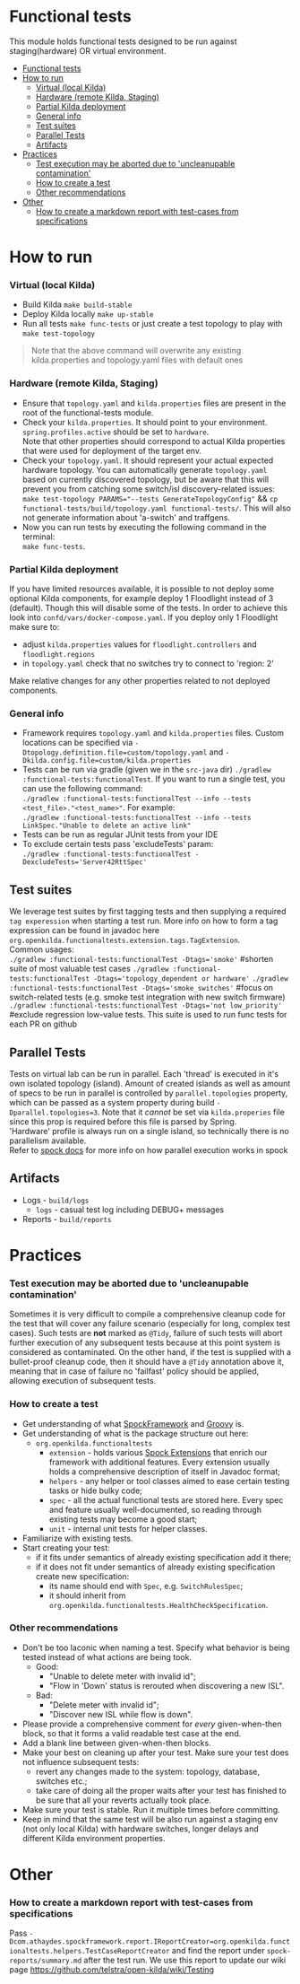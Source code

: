 # Functional tests
This module holds functional tests designed to be run against staging(hardware) OR virtual environment.
<!-- TOC -->

- [Functional tests](#functional-tests)
- [How to run](#how-to-run)
	- [Virtual (local Kilda)](#virtual-local-kilda)
	- [Hardware (remote Kilda, Staging)](#hardware-remote-kilda-staging)
	- [Partial Kilda deployment](#partial-kilda-deployment)
	- [General info](#general-info)
	- [Test suites](#test-suites)
	- [Parallel Tests](#parallel-tests)
	- [Artifacts](#artifacts)
- [Practices](#practices)
	- [Test execution may be aborted due to 'uncleanupable contamination'](#test-execution-may-be-aborted-due-to-uncleanupable-contamination)
	- [How to create a test](#how-to-create-a-test)
	- [Other recommendations](#other-recommendations)
- [Other](#other)
	- [How to create a markdown report with test-cases from specifications](#how-to-create-a-markdown-report-with-test-cases-from-specifications)

<!-- /TOC -->

# How to run
### Virtual (local Kilda)
- Build Kilda `make build-stable`
- Deploy Kilda locally `make up-stable`
- Run all tests `make func-tests` or just create a test topology to play with `make test-topology`
> Note that the above command will overwrite any existing kilda.properties and topology.yaml
files with default ones

### Hardware (remote Kilda, Staging)
- Ensure that `topology.yaml` and
`kilda.properties` files are present in the root of the functional-tests module.
- Check your `kilda.properties`. It should point to your environment.  
`spring.profiles.active` should be set to `hardware`.  
Note that other properties should
correspond to actual Kilda properties that were used for deployment of the target env.
- Check your `topology.yaml`. It should represent your actual expected hardware topology. You can automatically generate
`topology.yaml` based on currently discovered topology, but be aware that this will prevent you from catching
some switch/isl discovery-related issues: `make test-topology PARAMS="--tests GenerateTopologyConfig"` && `cp functional-tests/build/topology.yaml functional-tests/`.
 This will also not generate information about 'a-switch' and traffgens.
- Now you can run tests by executing the following command in the terminal:  
`make func-tests`.

### Partial Kilda deployment
If you have limited resources available, it is possible to not deploy some optional Kilda components, for example
deploy 1 Floodlight instead of 3 (default). Though this will disable some of the tests.
In order to achieve this look into `confd/vars/docker-compose.yaml`. If you deploy only 1 Floodlight make sure to:
- adjust `kilda.properties` values for `floodlight.controllers` and `floodlight.regions`
- in `topology.yaml` check that no switches try to connect to 'region: 2'  

Make relative changes for any other properties related to not deployed components.

### General info
- Framework requires `topology.yaml` and `kilda.properties` files. Custom locations can be specified via
`-Dtopology.definition.file=custom/topology.yaml` and `-Dkilda.config.file=custom/kilda.properties`
- Tests can be run via gradle (given we in the `src-java` dir)
`./gradlew :functional-tests:functionalTest`.
If you want to run a single test, you can use the following command:  
`./gradlew :functional-tests:functionalTest --info --tests <test_file>."<test_name>"`.
For example:  
`./gradlew :functional-tests:functionalTest --info --tests LinkSpec."Unable to delete an active link"`
- Tests can be run as regular JUnit tests from your IDE
- To exclude certain tests pass 'excludeTests' param:  
`./gradlew :functional-tests:functionalTest -DexcludeTests='Server42RttSpec'`

## Test suites
We leverage test suites by first tagging tests and then supplying a required `tag experession` when starting a test run.
More info on how to form a tag expression can be found in javadoc here `org.openkilda.functionaltests.extension.tags.TagExtension`.  
Common usages:  
`./gradlew :functional-tests:functionalTest -Dtags='smoke'` #shorten suite of most valuable test cases
`./gradlew :functional-tests:functionalTest -Dtags='topology_dependent or hardware'`
`./gradlew :functional-tests:functionalTest -Dtags='smoke_switches'` #focus on switch-related tests (e.g. smoke test integration with new switch firmware)
`./gradlew :functional-tests:functionalTest -Dtags='not low_priority'` #exclude regression low-value tests. This suite is used to run
func tests for each PR on github

## Parallel Tests
Tests on virtual lab can be run in parallel. Each 'thread' is executed in it's own isolated topology (island).
Amount of created islands as well as amount of specs to be run in parallel is controlled by
`parallel.topologies` property, which can be passed as a system property during build
`-Dparallel.topologies=3`. Note that it _cannot_ be set via `kilda.properies` file since this 
prop is required before this file is parsed by Spring.    
'Hardware' profile is always run on a single island, so technically there is no parallelism available.  
Refer to [spock docs](https://spockframework.org/spock/docs/2.0/parallel_execution.html) for more info on how
 parallel execution works in spock

## Artifacts
* Logs - ```build/logs```
  * `logs` - casual test log including DEBUG+ messages
* Reports - ```build/reports```

# Practices
### Test execution may be aborted due to 'uncleanupable contamination'
Sometimes it is very difficult to
compile a comprehensive cleanup code for the test that will cover any failure scenario (especially for long, complex
test cases). Such tests
are __not__ marked as `@Tidy`, failure of such tests will abort further execution of any subsequent tests
 because at this point system is considered as contaminated.
On the other hand, if the test is supplied with a bullet-proof cleanup code, then it should have a
`@Tidy` annotation above it, meaning that in case of failure no 'failfast' policy should be applied, allowing
execution of subsequent tests.

### How to create a test
- Get understanding of what [SpockFramework](http://spockframework.org/) and [Groovy](http://groovy-lang.org/) is.
- Get understanding of what is the package structure out here:
  - `org.openkilda.functionaltests`
    - `extension` - holds various [Spock Extensions](http://spockframework.org/spock/docs/1.1/extensions.html)
    that enrich our framework with additional features. Every extension usually holds a comprehensive description
    of itself in Javadoc format;
    - `helpers` - any helper or tool classes aimed to ease certain testing tasks or hide bulky code;
    - `spec` - all the actual functional tests are stored here. Every spec and feature usually well-documented, so reading through existing tests may become a good start;
    - `unit` - internal unit tests for helper classes.
- Familiarize with existing tests.
- Start creating your test:
  - if it fits under semantics of already existing specification add it there;
  - if it does not fit under semantics of already existing specification create new specification:
    - its name should end with `Spec`, e.g. `SwitchRulesSpec`;
    - it should inherit from `org.openkilda.functionaltests.HealthCheckSpecification`.

### Other recommendations
- Don't be too laconic when naming a test. Specify what behavior is being tested instead
of what actions are being took.  
  - Good:
    - "Unable to delete meter with invalid id";
    - "Flow in 'Down' status is rerouted when discovering a new ISL".
  - Bad:
    - "Delete meter with invalid id";
    - "Discover new ISL while flow is down".
- Please provide a comprehensive comment for *every* given-when-then block, so that it forms a valid readable
test case at the end.
- Add a blank line between given-when-then blocks.
- Make your best on cleaning up after your test. Make sure your test does not influence subsequent tests:
  - revert any changes made to the system: topology, database, switches etc.;
  - take care of doing all the proper waits after your test has finished to be sure that all your reverts actually took
  place.
- Make sure your test is stable. Run it multiple times before committing.
- Keep in mind that the same test will be also run against a staging env (not only local Kilda) with hardware switches, longer delays and different Kilda environment properties.

# Other
### How to create a markdown report with test-cases from specifications
Pass `-Dcom.athaydes.spockframework.report.IReportCreator=org.openkilda.functionaltests.helpers.TestCaseReportCreator`
and find the report under `spock-reports/summary.md` after the test run. We use this report to update our wiki page
https://github.com/telstra/open-kilda/wiki/Testing
